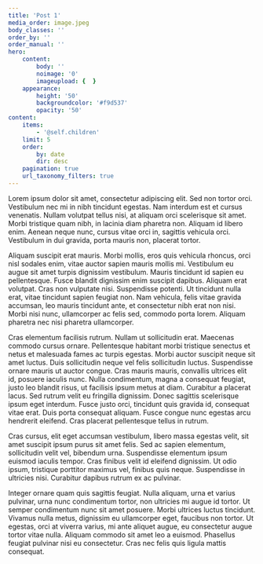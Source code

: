 ```yaml
---
title: 'Post 1'
media_order: image.jpeg
body_classes: ''
order_by: ''
order_manual: ''
hero:
    content:
        body: ''
        noimage: '0'
        imageupload: {  }
    appearance:
        height: '50'
        backgroundcolor: '#f9d537'
        opacity: '50'
content:
    items:
        - '@self.children'
    limit: 5
    order:
        by: date
        dir: desc
    pagination: true
    url_taxonomy_filters: true
---
```


Lorem ipsum dolor sit amet, consectetur adipiscing elit. Sed non tortor orci. Vestibulum nec mi in nibh tincidunt egestas. Nam interdum est et cursus venenatis. Nullam volutpat tellus nisi, at aliquam orci scelerisque sit amet. Morbi tristique quam nibh, in lacinia diam pharetra non. Aliquam id libero enim. Aenean neque nunc, cursus vitae orci in, sagittis vehicula orci. Vestibulum in dui gravida, porta mauris non, placerat tortor.

Aliquam suscipit erat mauris. Morbi mollis, eros quis vehicula rhoncus, orci nisl sodales enim, vitae auctor sapien mauris mollis mi. Vestibulum eu augue sit amet turpis dignissim vestibulum. Mauris tincidunt id sapien eu pellentesque. Fusce blandit dignissim enim suscipit dapibus. Aliquam erat volutpat. Cras non vulputate nisi. Suspendisse potenti. Ut tincidunt nulla erat, vitae tincidunt sapien feugiat non. Nam vehicula, felis vitae gravida accumsan, leo mauris tincidunt ante, et consectetur nibh erat non nisi. Morbi nisi nunc, ullamcorper ac felis sed, commodo porta lorem. Aliquam pharetra nec nisi pharetra ullamcorper.

Cras elementum facilisis rutrum. Nullam ut sollicitudin erat. Maecenas commodo cursus ornare. Pellentesque habitant morbi tristique senectus et netus et malesuada fames ac turpis egestas. Morbi auctor suscipit neque sit amet luctus. Duis sollicitudin neque vel felis sollicitudin luctus. Suspendisse ornare mauris ut auctor congue. Cras mauris mauris, convallis ultrices elit id, posuere iaculis nunc. Nulla condimentum, magna a consequat feugiat, justo leo blandit risus, ut facilisis ipsum metus at diam. Curabitur a placerat lacus. Sed rutrum velit eu fringilla dignissim. Donec sagittis scelerisque ipsum eget interdum. Fusce justo orci, tincidunt quis gravida id, consequat vitae erat. Duis porta consequat aliquam. Fusce congue nunc egestas arcu hendrerit eleifend. Cras placerat pellentesque tellus in rutrum.

Cras cursus, elit eget accumsan vestibulum, libero massa egestas velit, sit amet suscipit ipsum purus sit amet felis. Sed ac sapien elementum, sollicitudin velit vel, bibendum urna. Suspendisse elementum ipsum euismod iaculis tempor. Cras finibus velit id eleifend dignissim. Ut odio ipsum, tristique porttitor maximus vel, finibus quis neque. Suspendisse in ultricies nisi. Curabitur dapibus rutrum ex ac pulvinar.

Integer ornare quam quis sagittis feugiat. Nulla aliquam, urna et varius pulvinar, urna nunc condimentum tortor, non ultricies mi augue id tortor. Ut semper condimentum nunc sit amet posuere. Morbi ultrices luctus tincidunt. Vivamus nulla metus, dignissim eu ullamcorper eget, faucibus non tortor. Ut egestas, orci at viverra varius, mi ante aliquet augue, eu consectetur augue tortor vitae nulla. Aliquam commodo sit amet leo a euismod. Phasellus feugiat pulvinar nisi eu consectetur. Cras nec felis quis ligula mattis consequat.